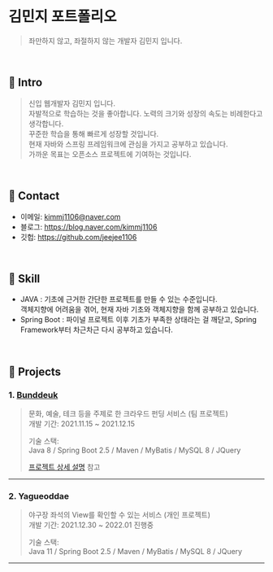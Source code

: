 # 김민지 포트폴리오
>좌만하지 않고, 좌절하지 않는 개발자 김민지 입니다.

</br>

## :pushpin: Intro
>신입 웹개발자 김민지 입니다.  
>자발적으로 학습하는 것을 좋아합니다. 노력의 크기와 성장의 속도는 비례한다고 생각합니다.  
>꾸준한 학습을 통해 빠르게 성장할 것입니다.  
>현재 자바와 스프링 프레임워크에 관심을 가지고 공부하고 있습니다.  
>가까운 목표는 오픈소스 프로젝트에 기여하는 것입니다.

</br>

## :pushpin: Contact
- 이메일: kimmj1106@naver.com
- 블로그: https://blog.naver.com/kimmj1106
- 깃헙: https://github.com/jeejee1106

</br>

## :pushpin: Skill
- JAVA : 기초에 근거한 간단한 프로젝트를 만들 수 있는 수준입니다.  
  객체지향에 어려움을 겪어, 현재 자바 기초와 객체지향을 함께 공부하고 있습니다.
- Spring Boot : 파이널 프로젝트 이후 기초가 부족한 상태라는 걸 깨닫고, Spring Framework부터 차근차근 다시 공부하고 있습니다.

</br>

## :pushpin: Projects
### 1. [Bunddeuk](http://3.37.218.252:8080/)
>문화, 예술, 테크 등을 주제로 한 크라우드 펀딩 서비스 (팀 프로젝트)  
>개발 기간: 2021.11.15 ~ 2021.12.15
>  
>기술 스택:  
>Java 8 / Spring Boot 2.5 / Maven / MyBatis / MySQL 8 / JQuery
>  
>[프로젝트 상세 설명](https://github.com/jeejee1106/FinalProject_update#readme) 참고

---

### 2. Yagueoddae
>야구장 좌석의 View를 확인할 수 있는 서비스  (개인 프로젝트)  
>개발 기간: 2021.12.30 ~ 2022.01 진행중  
>  
>기술 스택:  
>Java 11 / Spring Boot 2.5 / Maven / MyBatis / MySQL 8 / JQuery

---
